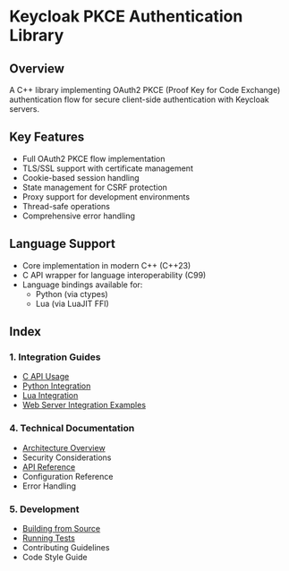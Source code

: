 # Keycloak PKCE Authentication Library

## Overview
A C++ library implementing OAuth2 PKCE (Proof Key for Code Exchange) authentication flow for secure client-side authentication with Keycloak servers.

## Key Features
- Full OAuth2 PKCE flow implementation
- TLS/SSL support with certificate management
- Cookie-based session handling
- State management for CSRF protection
- Proxy support for development environments
- Thread-safe operations
- Comprehensive error handling

## Language Support
- Core implementation in modern C++ (C++23)
- C API wrapper for language interoperability (C99)
- Language bindings available for:
  - Python (via ctypes)
  - Lua (via LuaJIT FFI)

## Index

### 1. Integration Guides
- [C API Usage](./docs/c_integration.md)
- [Python Integration](./docs/python_integration.md)
- [Lua Integration](./docs/lua_integration.md)
- [Web Server Integration Examples](./wrappers/)

### 4. Technical Documentation
- [Architecture Overview](./docs/architecture.md)
- Security Considerations
- [API Reference](./docs/api_reference.md)
- Configuration Reference
- Error Handling

### 5. Development
- [Building from Source](./docs/building.md)
- [Running Tests](./docs/testing.md)
- Contributing Guidelines
- Code Style Guide
